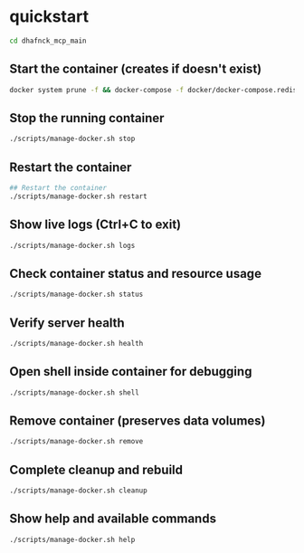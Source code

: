 # quickstart

```bash
cd dhafnck_mcp_main
```

## Start the container (creates if doesn't exist)

```bash
docker system prune -f && docker-compose -f docker/docker-compose.redis.yml down && docker-compose -f docker/docker-compose.redis.yml build --no-cache dhafnck-mcp && ./scripts/manage-docker.sh start
```


## Stop the running container

```bash
./scripts/manage-docker.sh stop
```

## Restart the container

```bash
## Restart the container
./scripts/manage-docker.sh restart
```

## Show live logs (Ctrl+C to exit)

```bash
./scripts/manage-docker.sh logs
```

## Check container status and resource usage

```bash
./scripts/manage-docker.sh status
```

## Verify server health

```bash
./scripts/manage-docker.sh health
```

## Open shell inside container for debugging

```bash
./scripts/manage-docker.sh shell
```

## Remove container (preserves data volumes)

```bash
./scripts/manage-docker.sh remove
```

## Complete cleanup and rebuild

```bash
./scripts/manage-docker.sh cleanup
```

## Show help and available commands

```bash
./scripts/manage-docker.sh help
```

